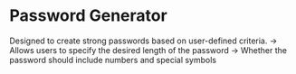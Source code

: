 # Password Generator

Designed to create strong passwords based on user-defined criteria.
 -> Allows users to specify the desired length of the password
 -> Whether the password should include numbers and special symbols
